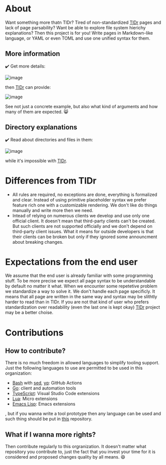 # About

Want something more thatn TlDr? Tired of non-standardized [TlDr](https://github.com/tldr-pages/tldr) pages and lack of page parsability?
Want be able to explore file system hierichy explanations? Then this project is for you!
Write pages in Markdown-like language, or YAML or even TOML and use one unified syntax for them.

## More information

:heavy_check_mark: Get more details:

![image](https://user-images.githubusercontent.com/42812113/219330370-4ac69b1e-b5bd-46c1-8b40-bc4e6e3c17dc.png)

then [TlDr](https://github.com/tldr-pages/tldr) can provide:

![image](https://user-images.githubusercontent.com/42812113/219330632-fa110dbf-91c8-41fd-84cc-8338b74f94c8.png)

See not just a concrete example, but also what kind of arguments and how many of them are expected. :smile_cat:

## Directory explanations

:heavy_check_mark: Read about directories and files in them:

![image](https://user-images.githubusercontent.com/42812113/219865611-ae3e4b1b-10f2-4532-bf8e-b6b1d0db7733.png)

while it's impossible with [TlDr](https://github.com/tldr-pages/tldr).

# Differences from TlDr

- All rules are required, no exceptions are done, everything is formalized and
  clear. Instead of using primitive placeholder syntax we prefer feature rich one with
  a customizable rendering. We don't like do things manually and write more then we need.
- Intead of relying on numerous clients we develop and use only one official
  client. It doesn't mean that third-party clients can't be created. But such
  clients are not supported officially and we don't depend on third-party client
  issues. What it means for outside developers is that their clients can be broken
  but only if they ignored some announcment about breaking changes.

# Expectations from the end user

We assume that the end user is already familiar with some programming stuff. To
be more precise we expect all page syntax to be understandable by default no
matter it what. When we encounter some repetetive problem we standardize a way
to solve it. We don't handle each page specificly. It means that all page are
written in the same way and syntax may be slithtly harder to read than in TlDr.
If you are not that kind of user who prefers standardization over readability
(even the last one is kept okay) [TlDr](https://github.com/tldr-pages) project
may be a better choise.

# Contributions

## How to contribute?

There is no much freedom in allowed languages to simplify tooling support.
Just the following languages to use are permitted to be used in this organization:

- [Bash](https://en.wikipedia.org/wiki/Bash_\(Unix_shell\)) with [sed](https://en.wikipedia.org/wiki/Sed), [yq](https://mikefarah.gitbook.io/yq/): GitHub Actions
- [Go](https://en.wikipedia.org/wiki/Go_\(programming_language): client and
  automation tools
- [TypeScript](https://en.wikipedia.org/wiki/TypeScript): Visual Studio Code
  extensions
- [Lua](https://en.wikipedia.org/wiki/Lua_\(programming_language\)): Micro extensions
- [Emacs Lisp](https://en.wikipedia.org/wiki/Emacs_Lisp): Emacs extensions

, but if you wanna write a tool prototype then any language can be used and such thing should be put in [this](https://github.com/command-line-interface-pages/prototypes) repository.

## What if I wanna more rights?

Then contribute regularly to this orgranization. It doesn't matter what repository you contribute to,
just the fact that you invest your time for it is considered and proposed changes quality by all means. :smile:
